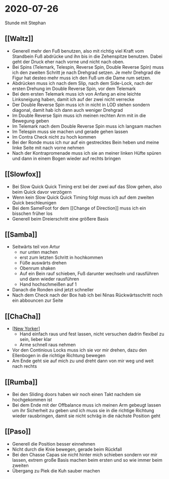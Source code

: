 # 2020-07-26

Stunde mit Stephan

## [[Waltz]]

- Generell mehr den Fuß benutzen, also mit richtig viel Kraft vom Standbein Fuß abdrücke und ihn bis in die Zehenspitze benutzen. Dabei geht der Druck eher nach vorne und nicht nach oben.
- Bei Spins (Telemark, Telespin, Reverse Spin, Double Reverse Spin) muss ich den zweiten Schritt je nach Drehgrad setzen. Je mehr Drehgrad die Figur hat desteo mehr muss ich den Fuß um die Dame rum setzen.
- Abdrücken muss ich nach dem Slip, nach dem Side-Lock, nach der ersten Drehung im Double Reverse Spin, vor dem Telemark
- Bei dem ersten Telemark muss ich von Anfang an eine leichte Linksneigung haben, damit ich auf der zwei nicht verrecke
- Der Double Reverse Spin muss ich in nicht in LOD stehen sondern diagonal, damit hab ich dann auch weniger Drehgrad
- Im Double Reverse Spin muss ich meinen rechten Arm mit in die Bewegung geben
- Im Telemark nach dem Double Reverse Spin muss ich langsam machen
- Im Telespin muss sie machen und gerade gehen lassen
- Im Contra Check nicht zu hoch kommen
- Bei der Ronde muss ich nur auf ein gestrecktes Bein heben und meine linke Seite mit nach vorne nehmen
- Nach der Kontrapromenade muss ich sie an meiner linken Hüfte spüren und dann in einem Bogen wieder auf rechts bringen

## [[Slowfox]]

- Bei Slow Quick Quick Timing erst bei der zwei auf das Slow gehen, also beim Quick davor verzögern
- Wenn kein Slow Quick Quick Timing folgt muss ich auf dem zweiten Quick beschleunigen
- Bei dem SameFoot for dem [[Change of Direction]] muss ich ein bisschen früher los
- Generell beim Dreierschritt eine größere Basis


## [[Samba]]

- Seitwärts teil von Artur
  - nur unten machen
  - erst zum letzten Schritt in hochkommen
  - Füße auswärts drehen
  - Obenrum shaken
  - Auf ein Bein rauf schieben, Fuß darunter wechseln und rausführen und dann wieder rausführen
  - Hand hochschmeißen auf 1
- Danach die Ronden sind jetzt schneller
- Nach dem Check nach der Box hab ich bei Ninas Rückwärtsschritt noch ein abbouncen zur Seite

## [[ChaCha]]

- [[New Yorker]]
  - Hand einfach raus und fest lassen, nicht versuchen dadrin flexibel zu sein, lieber klar
  - Arme schnell raus nehmen
- Vor den Continious Locks muss ich sie vor mir drehen, dazu den Ellenbogen in die richtige Richtung bewegen
- Am Ende geht sie auf mich zu und dreht dann von mir weg und weit nach rechts

## [[Rumba]]

- Bei den Sliding doors haben wir noch einen Takt nachdem sie hochgekommen ist
- Bei dem Ende mit der Offbalance muss ich meinen Arm gebeugt lassen um ihr Sicherheit zu geben und ich muss sie in die richtige Richtung wieder rausbringen, damit sie nicht schräg in die nächste Position geht

## [[Paso]]

- Generell die Position besser einnehmen
- Nicht durch die Knie bewegen, gerade beim Rückfall
- Bei den Chasse Capas sie nicht hinter mich schieben sondern vor mir lassen, extrem große Basis machen beim ersten und so wie immer beim zweiten 
- Übergang zu Piek die Kuh sauber machen

[//begin]: # "Autogenerated link references for markdown compatibility"
[New Yorker]: new-yorker.md "New Yorker"
[//end]: # "Autogenerated link references"